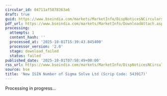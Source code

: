 ```yaml
---
circular_id: 04711af5878363a6
draft: true
guid: https://www.bseindia.com/markets/MarketInfo/DispNoticesNCirculars.aspx?Noticeid={77C54B20-033C-4389-B3A6-1264D848E7C2}&noticeno=20251001-10&dt=10/01/2025&icount=10&totcount=74&flag=0
pdf_url: https://www.bseindia.com/markets/MarketInfo/DownloadAttach.aspx?id=20251001-10&attachedId=
processing:
  attempts: 1
  content_hash: ''
  processed_at: '2025-10-01T15:39:43.845400'
  processor_version: '2.0'
  stage: download_failed
  status: failed
published_date: '2025-10-01T07:58:49+00:00'
rss_url: https://www.bseindia.com/markets/MarketInfo/DispNoticesNCirculars.aspx?Noticeid={77C54B20-033C-4389-B3A6-1264D848E7C2}&noticeno=20251001-10&dt=10/01/2025&icount=10&totcount=74&flag=0
source: bse
title: 'New ISIN Number of Sigma Solve Ltd (Scrip Code: 543917)'
---
```


Processing in progress...